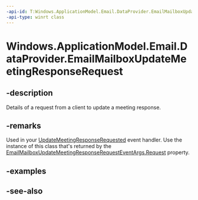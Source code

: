 ----api-id: T:Windows.ApplicationModel.Email.DataProvider.EmailMailboxUpdateMeetingResponseRequest
-api-type: winrt class
---<!-- Class syntax.public class EmailMailboxUpdateMeetingResponseRequest : Windows.ApplicationModel.Email.DataProvider.IEmailMailboxUpdateMeetingResponseRequest--># Windows.ApplicationModel.Email.DataProvider.EmailMailboxUpdateMeetingResponseRequest## -descriptionDetails of a request from a client to update a meeting response.## -remarksUsed in your [UpdateMeetingResponseRequested](emaildataproviderconnection_updatemeetingresponserequested.md) event handler. Use the instance of this class that's returned by the [EmailMailboxUpdateMeetingResponseRequestEventArgs.Request](emailmailboxupdatemeetingresponserequesteventargs_request.md) property.## -examples## -see-also
